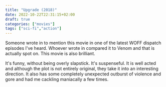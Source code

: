 ```yaml
---
title: "Upgrade (2018)"
date: 2022-10-22T22:31:15+02:00
draft: true
categories: ["movies"]
tags: ["sci-fi","action"]
---
```


Someone wrote in to mention this movie in one of the latest WOFF dispatch episodes I've heard. Whoever wrote in compared it to Venom and that is actually spot on. This movie is also brilliant.

It's funny, without being overly slapstick. It's suspenseful. It is well acted and although the plot is not entirely original, they take it into an interesting direction. It also has some completely unexpected outburst of violence and gore and had me cackling maniacally a few times.
